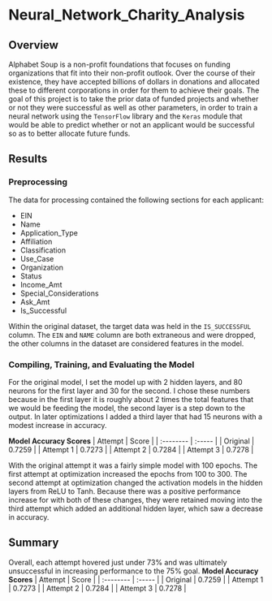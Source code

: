 # Neural_Network_Charity_Analysis
## Overview 
Alphabet Soup is a non-profit foundations that focuses on funding organizations that fit into their non-profit outlook. Over the course of their existence, they have accepted billions of dollars in donations and allocated these to different corporations in order for them to achieve their goals. The goal of this project is to take the prior data of funded projects and whether or not they were successful as well as other parameters, in order to train a neural network using the `TensorFlow` library and the `Keras` module that would be able to predict whether or not an applicant would be successful so as to better allocate future funds. 

## Results
### Preprocessing
The data for processing contained the following sections for each applicant: 
* EIN
* Name
* Application_Type
* Affiliation
* Classification
* Use_Case
* Organization
* Status
* Income_Amt
* Special_Considerations
* Ask_Amt
* Is_Successful

Within the original dataset, the target data was held in the `IS_SUCCESSFUL` column. The `EIN` and `NAME` column are both extraneous and were dropped, the other columns in the dataset are considered features in the model.

### Compiling, Training, and Evaluating the Model
For the original model, I set the model up with 2 hidden layers, and 80 neurons for the first layer and 30 for the second. I chose these numbers because in the first layer it is roughly about 2 times the total features that we would be feeding the model, the second layer is a step down to the output. In later optimizations I added a third layer that had 15 neurons with a modest increase in accuracy.

**Model Accuracy Scores**
| Attempt   | Score  |
| :-------- | :----- |
| Original  | 0.7259 |
| Attempt 1 | 0.7273 |
| Attempt 2 | 0.7284 |
| Attempt 3 | 0.7278 |

With the original attempt it was a fairly simple model with 100 epochs. The first attempt at optimization increased the epochs from 100 to 300. The second attempt at optimization changed the activation models in the hidden layers from ReLU to Tanh. Because there was a positive performance increase for with both of these changes, they were retained moving into the third attempt which added an additional hidden layer, which saw a decrease in accuracy. 

## Summary
Overall, each attempt hovered just under 73% and was ultimately unsuccessful in increasing performance to the 75% goal. 
**Model Accuracy Scores**
| Attempt   | Score  |
| :-------- | :----- |
| Original  | 0.7259 |
| Attempt 1 | 0.7273 |
| Attempt 2 | 0.7284 |
| Attempt 3 | 0.7278 |
